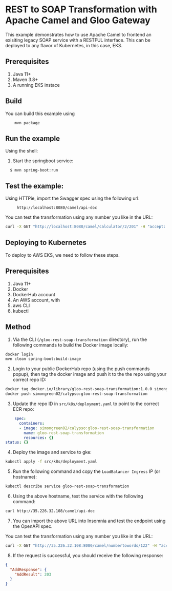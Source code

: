 REST to SOAP Transformation with Apache Camel and Gloo Gateway
==========================================

This example demonstrates how to use Apache Camel to frontend an exisiting legacy SOAP service with a RESTFUL interface.  This can be deployed to any flavor of Kubernetes, in this case, EKS.

## Prerequisites

1. Java 11+
2. Maven 3.8+
3. A running EKS instace

## Build

You can build this example using

```
    mvn package
```

## Run the example

Using the shell:

 1. Start the springboot service:

```
  $ mvn spring-boot:run
```

## Test the example:

Using HTTPie, import the Swagger spec using the following url:

```
     http://localhost:8080/camel/api-doc
```

You can test the transformation using any number you like in the URL:

```bash
curl -X GET "http://localhost:8080/camel/calculator/2/201" -H "accept: application/json" | jq
```

     
## Deploying to Kubernetes

To deploy to AWS EKS, we need to follow these steps.

## Prerequisites

1. Java 11+
2. Docker
3. DockerHub account
4. An AWS account, with
5. aws CLI
6. kubectl

## Method

1. Via the CLI (`/gloo-rest-soap-transformation` directory), run the following commands to build the Docker image locally:

```bash
docker login
mvn clean spring-boot:build-image
```

2. Login to your public DockerHub repo (using the push commands popup), then tag the docker image and push it to the the repo using your correct repo ID:

```bash
docker tag docker.io/library/gloo-rest-soap-transformation:1.0.0 simongreen02/calypso:gloo-rest-soap-transformation
docker push simongreen02/calypso:gloo-rest-soap-transformation
```

3. Update the repo ID in `src/k8s/deployment.yaml` to point to the correct ECR repo:

```yaml
    spec:
      containers:
      - image: simongreen02/calypso:gloo-rest-soap-transformation
        name: gloo-rest-soap-transformation
        resources: {}
status: {}
```

4. Deploy the image and service to gke:

```bash
kubectl apply -f src/k8s/deployment.yaml 
```

5. Run the following command and copy the `LoadBalancer Ingress` IP (or hostname):

```bash
kubectl describe service gloo-rest-soap-transformation
```

6.   Using the above hostname, test the service with the following command:

```bash
curl http://35.226.32.108/camel/api-doc
```

7.  You can import the above URL into Insomnia and test the endpoint using the OpenAPI spec.

You can test the transformation using any number you like in the URL:

```bash
curl -X GET "http://35.226.32.108:8080/camel/numbertowords/122" -H "accept: application/json"
```

8.  If the request is successful, you should receive the following response:

```json
{
  "AddResponse": {
    "AddResult": 203
  }
}
```